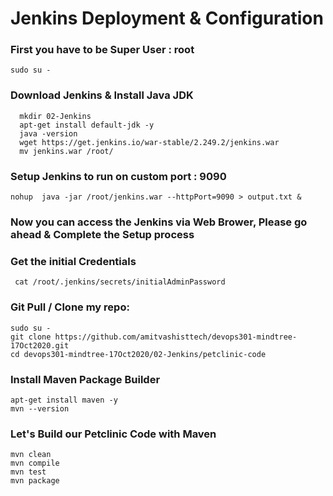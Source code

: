 # Jenkins Deployment & Configuration


### First you have to be Super User : root
```
sudo su - 
```

### Download Jenkins & Install Java JDK
```
  mkdir 02-Jenkins
  apt-get install default-jdk -y
  java -version
  wget https://get.jenkins.io/war-stable/2.249.2/jenkins.war
  mv jenkins.war /root/
```


### Setup Jenkins to run on custom port : 9090
```
nohup  java -jar /root/jenkins.war --httpPort=9090 > output.txt & 
```

### Now you can access the Jenkins via Web Brower, Please go ahead & Complete the Setup process 


### Get the initial Credentials
```
 cat /root/.jenkins/secrets/initialAdminPassword
```


### Git Pull / Clone my repo:
```
sudo su - 
git clone https://github.com/amitvashisttech/devops301-mindtree-17Oct2020.git
cd devops301-mindtree-17Oct2020/02-Jenkins/petclinic-code 
```

### Install Maven Package Builder
```
apt-get install maven -y 
mvn --version
```

### Let's Build our Petclinic Code with Maven
```
mvn clean
mvn compile
mvn test
mvn package
```
